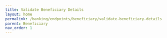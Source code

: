 ```yaml
---
title: Validate Beneficiary Details
layout: home
permalink: /banking/endpoints/beneficiary/validate-beneficiary-details
parent: Beneficiary
nav_order: 1
---
```

